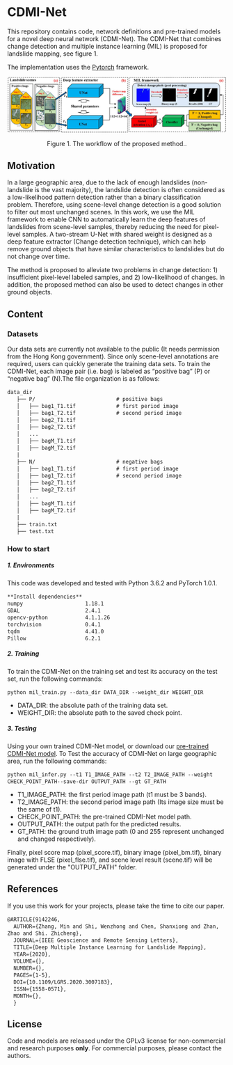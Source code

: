 # CDMI-Net

This repository contains code, network definitions and pre-trained models for a novel deep neural network (CDMI-Net). The CDMI-Net that combines change detection and multiple instance learning (MIL) is proposed for landslide mapping, see figure 1.

The implementation uses the [Pytorch](https://pytorch.org/) framework.

![](/img/Proposed_method.png)
<center>Figure 1. The workflow of the proposed method..</center>


## Motivation
In a large geographic area, due to the lack of enough landslides (non-landslide is the vast majority), the landslide detection is often considered as a low-likelihood pattern detection rather than a binary classification problem. Therefore, using scene-level change detection is a good solution to filter out most unchanged scenes. In this work, we use the MIL framework to enable CNN to automatically learn the deep features of landslides from scene-level samples, thereby reducing the need for pixel-level samples. A two-stream U-Net with shared weight is designed as a deep feature extractor (Change detection technique), which can help remove ground objects that have similar characteristics to landslides but do not change over time. 

The method is proposed to alleviate two problems in change detection:  1) insufficient pixel-level labeled samples, and 2) low-likelihood of changes. In addition, the proposed method can also be used to detect changes in other ground objects.

## Content

### Datasets

Our data sets are currently not available to the public (It needs permission from the Hong Kong government). Since only scene-level annotations are required, users can quickly generate the training data sets. To train the CDMI-Net, each image pair (i.e. bag) is labeled as “positive bag” (P) or “negative bag” (N).The file organization is as follows: 

```
data_dir        
   ├── P/                          # positive bags                 
   │   ├── bag1_T1.tif             # first period image
   │   ├── bag1_T2.tif             # second period image
   │   ├── bag2_T1.tif             
   │   ├── bag2_T2.tif             
   │   ...  
   │   ├── bagM_T1.tif             
   │   ├── bagM_T2.tif             
   |   
   ├── N/                          # negative bags         
   │   ├── bag1_T1.tif             # first period image
   │   ├── bag1_T2.tif             # second period image
   │   ├── bag2_T1.tif            
   │   ├── bag2_T2.tif             
   │   ...  
   │   ├── bagM_T1.tif             
   │   ├── bagM_T2.tif               
   |
   ├── train.txt
   ├── test.txt
```

### How to start

##### 1. Environments

This code was developed and tested with Python 3.6.2 and PyTorch 1.0.1.

```
**Install dependencies**
numpy                    1.18.1
GDAL                     2.4.1
opencv-python            4.1.1.26
torchvision              0.4.1
tqdm                     4.41.0
Pillow                   6.2.1
```

##### 2. Training

To train the CDMI-Net on the training set and  test its accuracy on the test set, run the following commands:

```
python mil_train.py --data_dir DATA_DIR --weight_dir WEIGHT_DIR
```

* DATA_DIR: the absolute path of the training data set.
* WEIGHT_DIR: the absolute path to the saved check point.

##### 3. Testing

 Using your own trained CDMI-Net model, or download our [pre-trained CDMI-Net model](https://drive.google.com/file/d/12qBG5QztBB1TXGg25jaoJI1IKfuPdYLX/view?usp=sharing). To Test the accuracy of CDMI-Net on large geographic area, run the following commands:

```
python mil_infer.py --t1 T1_IMAGE_PATH --t2 T2_IMAGE_PATH --weight CHECK_POINT_PATH--save-dir OUTPUT_PATH --gt GT_PATH 
```
* T1_IMAGE_PATH: the first period image path (t1 must be 3 bands).
* T2_IMAGE_PATH: the second period image path (Its image size must be the same of t1).
* CHECK_POINT_PATH: the pre-trained CDMI-Net model path.
* OUTPUT_PATH: the output path for the predicted results.
* GT_PATH: the ground truth image path (0 and 255 represent unchanged and changed respectively).

Finally, pixel score map (pixel_score.tif), binary image (pixel_bm.tif), binary image with FLSE (pixel_flse.tif), and scene level result (scene.tif) will be generated under the "OUTPUT_PATH" folder.

## References
If you use this work for your projects, please take the time to cite our paper.

```
@ARTICLE{9142246,
  AUTHOR={Zhang, Min and Shi, Wenzhong and Chen, Shanxiong and Zhan, Zhao and Shi. Zhicheng},
  JOURNAL={IEEE Geoscience and Remote Sensing Letters}, 
  TITLE={Deep Multiple Instance Learning for Landslide Mapping}, 
  YEAR={2020},
  VOLUME={},
  NUMBER={},
  PAGES={1-5},
  DOI={10.1109/LGRS.2020.3007183},
  ISSN={1558-0571},
  MONTH={},
  }
```

## License
Code and models are released under the GPLv3 license for non-commercial and research purposes **only**. For commercial purposes, please contact the authors.